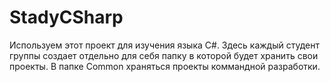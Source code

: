 # StadyCSharp

Используем этот проект для изучения языка C#.
Здесь каждый студент группы создает отдельно для себя папку в которой будет хранить свои проекты.
В папке Common храняться проекты коммандной разработки.